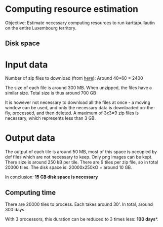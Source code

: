 # Computing resource estimation

Objective: Estimate necessary computing resources to run karttapullautin on the entire Luxembourg territory.

## Disk space

# Input data

Number of zip files to download (from [here](https://map.geoportail.lu/theme/main?version=3&zoom=10&X=721195&Y=6400425&lang=en&layers=1788&opacities=0.75&bgLayer=orthogr_2013_global&crosshair=false&rotation=0&time=)): Around 40*60 = 2400

The size of each file is around 300 MB. When unzipped, the files have a similar size. Total size is thus around 700 GB

It is however not necessary to download all the files at once - a moving window can be used, and only the necessary data is downloaded on-the-fly, processed, and then deleted. A maximum of 3x3=9 zip files is necessary, which represents less than 3 GB.

# Output data

The output of each tile is around 50 MB, most of this space is occupied by dxf files which are not necessary to keep. Only png images can be kept. There size is around 250 kB per tile. There are 9 tiles per zip file, so in total 20000 tiles. The disk space is: 20000x250kO = around 10 GB.

In conclusion: **15 GB disk space is necessary**

## Computing time

There are 20000 tiles to process. Each takes around 30'. In total, around 300 days.

With 3 processors, this duration can be reduced to 3 times less: **100 days***.


